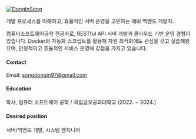 

[![DongInSong](https://img.shields.io/badge/DongInSong-github-brown?logo=github)](https://github.com/DongInSong)

개발 프로세스를 이해하고, 효율적인 서버 운영을 고민하는 예비 백엔드 개발자.

컴퓨터소프트웨어공학 전공자로, RESTful API 서버 개발과 클라우드 기반 운영 경험이 있습니다.
Docker와 자동화 스크립트를 활용해 자원 최적화에도 관심을 갖고 실습해왔으며, 안정적이고 효율적인 서비스 운영에 강점을 가지고 있습니다.

#### Contact
Email: songdongin97@gmail.com

#### Education
학사, 컴퓨터 소프트웨어 공학 / 국립금오공과대학교 (2022. ~ 2024.)

#### Desired position
서버/백엔드 개발, 시스템 엔지니어


